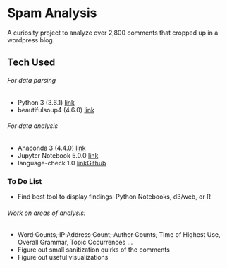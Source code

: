 # Spam Analysis

A curiosity project to analyze over 2,800 comments that cropped up in a wordpress blog. 

## Tech Used
###### For data parsing
* Python 3 (3.6.1) [link](https://www.python.org/downloads/release/python-361/)
* beautifulsoup4 (4.6.0) [link](https://www.crummy.com/software/BeautifulSoup/bs4/download/4.6/)
###### For data analysis
* Anaconda 3 (4.4.0) [link](https://www.continuum.io/downloads)
* Jupyter Notebook 5.0.0 [link](http://jupyter.org/install.html)
* language-check 1.0 [link](https://pypi.python.org/pypi/language-check)[Github](https://github.com/myint/language-check)

### To Do List
* ~~Find best tool to display findings: Python Notebooks, d3/web, or R~~
###### Work on areas of analysis: 
* ~~Word Counts, IP Address Count, Author Counts,~~ Time of Highest Use, Overall Grammar, Topic Occurrences ...
* Figure out small sanitization quirks of the comments
* Figure out useful visualizations